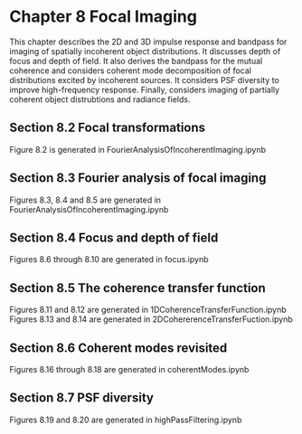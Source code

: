 # Chapter 8 Focal Imaging
This chapter describes the 2D and 3D impulse response and bandpass for imaging of spatially incoherent object distributions. 
It discusses depth of focus and depth of field. It also derives the bandpass for the mutual coherence and considers coherent mode decomposition
of focal distributions excited by incoherent sources. It considers PSF diversity to improve high-frequency response. Finally, considers imaging of partially coherent object distrubtions and radiance fields. 

## Section 8.2 Focal transformations
Figure 8.2 is generated in FourierAnalysisOfIncoherentImaging.ipynb

## Section 8.3 Fourier analysis of focal imaging
Figures 8.3, 8.4 and 8.5 are generated in FourierAnalysisOfIncoherentImaging.ipynb

## Section 8.4 Focus and depth of field
Figures 8.6 through 8.10 are generated in focus.ipynb

## Section 8.5 The coherence transfer function
Figures 8.11 and 8.12 are generated in 1DCoherenceTransferFunction.ipynb
Figures 8.13 and 8.14 are generated in 2DCohererenceTransferFuction.ipynb

## Section 8.6 Coherent modes revisited
Figures 8.16 through 8.18 are generated in coherentModes.ipynb

## Section 8.7 PSF diversity
Figures 8.19 and 8.20 are generated in highPassFiltering.ipynb


